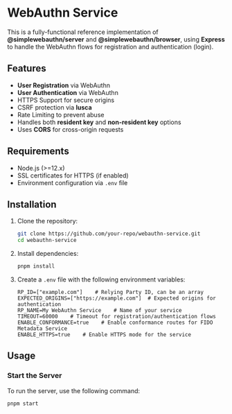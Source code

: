 # WebAuthn Service

This is a fully-functional reference implementation of **@simplewebauthn/server** and **@simplewebauthn/browser**, using **Express** to handle the WebAuthn flows for registration and authentication (login).

## Features

- **User Registration** via WebAuthn
- **User Authentication** via WebAuthn
- HTTPS Support for secure origins
- CSRF protection via **lusca**
- Rate Limiting to prevent abuse
- Handles both **resident key** and **non-resident key** options
- Uses **CORS** for cross-origin requests

## Requirements

- Node.js (>=12.x)
- SSL certificates for HTTPS (if enabled)
- Environment configuration via `.env` file

## Installation

1. Clone the repository:

    ```bash
    git clone https://github.com/your-repo/webauthn-service.git
    cd webauthn-service
    ```

2. Install dependencies:

    ```bash
    pnpm install
    ```

3. Create a `.env` file with the following environment variables:

    ```env
    RP_ID=["example.com"]    # Relying Party ID, can be an array
    EXPECTED_ORIGINS=["https://example.com"]  # Expected origins for authentication
    RP_NAME=My WebAuthn Service    # Name of your service
    TIMEOUT=60000    # Timeout for registration/authentication flows
    ENABLE_CONFORMANCE=true    # Enable conformance routes for FIDO Metadata Service
    ENABLE_HTTPS=true    # Enable HTTPS mode for the service
    ```

## Usage

### Start the Server

To run the server, use the following command:

```bash
pnpm start
```
